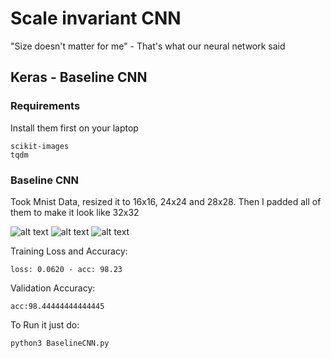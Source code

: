 # Scale invariant CNN

"Size doesn't matter for me" - That's what our neural network said

## Keras - Baseline CNN
### Requirements
Install them first on your laptop
```
scikit-images
tqdm
```
### Baseline CNN
Took Mnist Data,  resized it to 16x16, 24x24 and 28x28. Then I padded all of them to make it look like 32x32

![alt text](https://gitlab.com/ssbhat98/scale-invariant-cnn/raw/master/images/plot_16_padded_32.png "plot_16_padded_32")
![alt text](https://gitlab.com/ssbhat98/scale-invariant-cnn/raw/master/images/plot_24_padded32.png "plot_24_padded32")
![alt text](https://gitlab.com/ssbhat98/scale-invariant-cnn/raw/master/images/plot_28_padded32.png "plot_28_padded32")

Training Loss and Accuracy:
```
loss: 0.0620 - acc: 98.23
```

Validation Accuracy:
```
acc:98.44444444444445
```

To Run it just do:
```
python3 BaselineCNN.py
```
